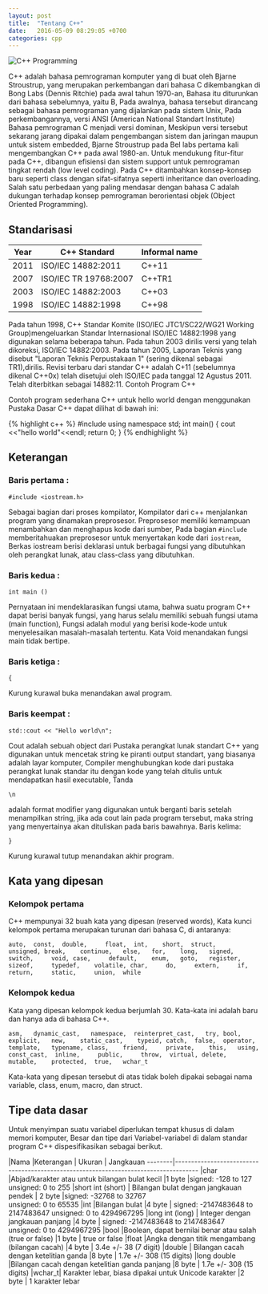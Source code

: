 ```yaml
---
layout: post
title:  "Tentang C++"
date:   2016-05-09 08:29:05 +0700
categories: cpp
---
```


![C++ Programming](img/c++_programming.jpg)

C++ adalah bahasa pemrograman komputer yang di buat oleh Bjarne Stroustrup, yang merupakan perkembangan dari bahasa C dikembangkan di Bong Labs (Dennis Ritchie) pada awal tahun 1970-an, Bahasa itu diturunkan dari bahasa sebelumnya, yaitu B, Pada awalnya, bahasa tersebut dirancang sebagai bahasa pemrograman yang dijalankan pada sistem Unix, Pada perkembangannya, versi ANSI (American National Standart Institute) Bahasa pemrograman C menjadi versi dominan, Meskipun versi tersebut sekarang jarang dipakai dalam pengembangan sistem dan jaringan maupun untuk sistem embedded, Bjarne Stroustrup pada Bel labs pertama kali mengembangkan C++ pada awal 1980-an. Untuk mendukung fitur-fitur pada C++, dibangun efisiensi dan sistem support untuk pemrograman tingkat rendah (low level coding). Pada C++ ditambahkan konsep-konsep baru seperti class dengan sifat-sifatnya seperti inheritance dan overloading. Salah satu perbedaan yang paling mendasar dengan bahasa C adalah dukungan terhadap konsep pemrograman berorientasi objek (Object Oriented Programming). <!--more-->


## Standarisasi

|Year 	| C++ Standard 	         | Informal name
|-------|-----------------------|----------
|2011 	|ISO/IEC 14882:2011 	|C++11
|2007 	|ISO/IEC TR 19768:2007 	|C++TR1
|2003 	|ISO/IEC 14882:2003 	|C++03
|1998 	|ISO/IEC 14882:1998 	|C++98

Pada tahun 1998, C++ Standar Komite (ISO/IEC JTC1/SC22/WG21 Working Group)mengeluarkan Standar Internasional ISO/IEC 14882:1998 yang digunakan selama beberapa tahun. Pada tahun 2003 dirilis versi yang telah dikoreksi, ISO/IEC 14882:2003. Pada tahun 2005, Laporan Teknis yang disebut "Laporan Teknis Perpustakaan 1" (sering dikenal sebagai TR1),dirilis. Revisi terbaru dari standar C++ adalah C+11 (sebelumnya dikenal C++0x) telah disetujui oleh ISO/IEC pada tanggal 12 Agustus 2011. Telah diterbitkan sebagai 14882:11.
Contoh Program C++

Contoh program sederhana C++ untuk hello world dengan menggunakan Pustaka Dasar C++ dapat dilihat di bawah ini:

{% highlight c++ %}
#include <iostream>
using namespace std;
int main()
 {
	cout <<"hello world"<<endl;
   	return 0;
  }
{% endhighlight %}

## Keterangan

### Baris pertama :

	#include <iostream.h>

Sebagai bagian dari proses kompilator, Kompilator dari c++ menjalankan program yang dinamakan preprosesor. Preprosesor memiliki kemampuan menambahkan dan menghapus kode dari sumber, Pada bagian `#include` memberitahuakan preprosesor untuk menyertakan kode dari `iostream`, Berkas iostream berisi deklarasi untuk berbagai fungsi yang dibutuhkan oleh perangkat lunak, atau class-class yang dibutuhkan.

### Baris kedua :

	int main ()

Pernyataan ini mendeklarasikan fungsi utama, bahwa suatu program C++ dapat berisi banyak fungsi, yang harus selalu memiliki sebuah fungsi utama (main function), Fungsi adalah modul yang berisi kode-kode untuk menyelesaikan masalah-masalah tertentu. Kata Void menandakan fungsi main tidak bertipe.

### Baris ketiga :

	{

Kurung kurawal buka menandakan awal program.

### Baris keempat :

	std::cout << "Hello world\n";

Cout adalah sebuah object dari Pustaka perangkat lunak standart C++ yang digunakan untuk mencetak string ke piranti output standart, yang biasanya adalah layar komputer, Compiler menghubungkan kode dari pustaka perangkat lunak standar itu dengan kode yang telah ditulis untuk mendapatkan hasil executable, Tanda

	\n

adalah format modifier yang digunakan untuk berganti baris setelah menampilkan string, jika ada cout lain pada program tersebut, maka string yang menyertainya akan dituliskan pada baris bawahnya. Baris kelima:

	}

Kurung kurawal tutup menandakan akhir program.

## Kata yang dipesan

### Kelompok pertama

C++ mempunyai 32 buah kata yang dipesan (reserved words), Kata kunci kelompok pertama merupakan turunan dari bahasa C, di antaranya:

`auto, 	const, 	double, 	float, 	int, 	short, 	struct, 	unsigned, break, 	continue, 	else, 	for, 	long, 	signed, 	switch, 	void, case, 	default, 	enum, 	goto, 	register, 	sizeof, 	typedef, 	volatile, char, 	do, 	extern, 	if, 	return, 	static, 	union, 	while`


### Kelompok kedua

Kata yang dipesan kelompok kedua berjumlah 30. Kata-kata ini adalah baru dan hanya ada di bahasa C++.

`asm, 	dynamic_cast, 	namespace, 	reinterpret_cast, 	try, bool, 	explicit, 	new, 	static_cast, 	typeid, catch, 	false, 	operator, 	template, 	typename, class, 	friend, 	private, 	this, 	using, const_cast, 	inline, 	public, 	throw,	virtual, delete, 	mutable, 	protected, 	true, 	wchar_t`

Kata-kata yang dipesan tersebut di atas tidak boleh dipakai sebagai nama variable, class, enum, macro, dan struct.


## Tipe data dasar

Untuk menyimpan suatu variabel diperlukan tempat khusus di dalam memori komputer, Besar dan tipe dari Variabel-variabel di dalam standar program C++ dispesifikasikan sebagai berikut.

|Nama 	|Keterangan |	Ukuran |	Jangkauan
--------|-------------------------------------------------------------------------------------
|char 	|Abjad/karakter atau untuk bilangan bulat kecil 	|1 byte 	|signed: -128 to 127 <br> unsigned: 0 to 255
|short int (short) 	| Bilangan bulat dengan jangkauan pendek |	2 byte 	|signed: -32768 to 32767 <br> unsigned: 0 to 65535
|int 	|Bilangan bulat 	|4 byte |	signed: -2147483648 to 2147483647 unsigned: 0 to 4294967295
|long int (long) 	| Integer dengan jangkauan panjang 	|4 byte |	signed: -2147483648 to 2147483647 <br> unsigned: 0 to 4294967295
|bool 	|Boolean, dapat bernilai benar atau salah (true or false) 	|1 byte 	| true or false
|float 	|Angka dengan titik mengambang (bilangan cacah) 	|4 byte |	3.4e +/- 38 (7 digit)
|double |	Bilangan cacah dengan ketelitian ganda 	|8 byte |	1.7e +/- 308 (15 digits)
|long double 	|Bilangan cacah dengan ketelitian ganda panjang 	|8 byte |	1.7e +/- 308 (15 digits)
|wchar_t|	Karakter lebar, biasa dipakai untuk Unicode karakter 	|2 byte |	1 karakter lebar
